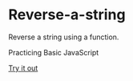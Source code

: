 # Reverse-a-string
Reverse a string using a function.  
  
 Practicing Basic JavaScript  


[Try it out](https://Karinaislam.github.io/Reverse-a-string/Reverse%20str/)
